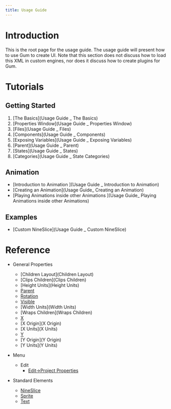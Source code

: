 ```yaml
---
title: Usage Guide
---
```


# Introduction 

This is the root page for the usage guide.  The usage guide will present how to use Gum to create UI.  Note that this section does not discuss how to load this XML in custom engines, nor does it discuss how to create plugins for Gum.

# Tutorials
## Getting Started
1. [The Basics](Usage Guide _ The Basics)
1. [Properties Window](Usage Guide _ Properties Window)
1. [Files](Usage Guide _ Files)
1. [Components](Usage Guide _ Components)
1. [Exposing Variables](Usage Guide _ Exposing Variables)
1. [Parent](Usage Guide _ Parent)
1. [States](Usage Guide _ States)
1. [Categories](Usage Guide _ State Categories)

## Animation
* [Introduction to Animation ](Usage Guide _ Introduction to Animation)
* [Creating an Animation](Usage Guide_ Creating an Animation)
* [Playing Animations inside other Animations ](Usage Guide_ Playing Animations inside other Animations)

## Examples
* [Custom NineSlice](Usage Guide _ Custom NineSlice)

# Reference

* General Properties
	* [Children Layout](Children Layout)
	* [Clips Children](Clips Children)
	* [Height Units](Height Units)
	* [Parent](Parent)
	* [Rotation](Rotation)
	* [Visible](Visible)
	* [Width Units](Width Units)
	* [Wraps Children](Wraps Children)
	* [X](X)
	* [X Origin](X Origin)
	* [X Units](X Units)
	* [Y](Y)
	* [Y Origin](Y Origin)
	* [Y Units](Y Units)

* Menu
	* Edit
		* [Edit->Project Properties](Edit-_Project-Properties)


* Standard Elements
	* [NineSlice](NineSlice)
	* [Sprite](Sprite)
	* [Text](Text)
